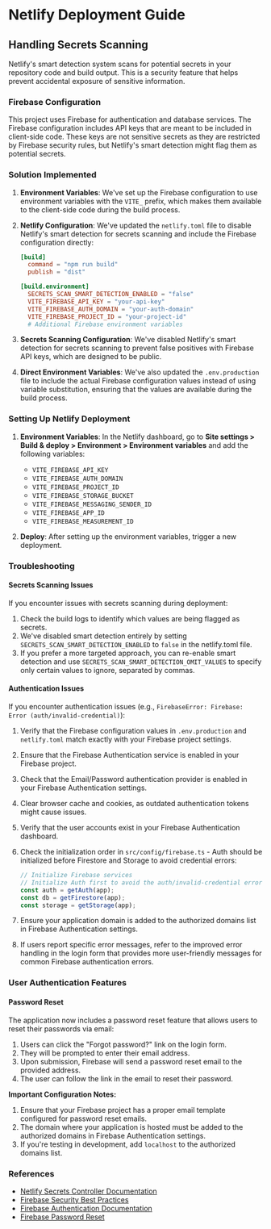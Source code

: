 # Netlify Deployment Guide

## Handling Secrets Scanning

Netlify's smart detection system scans for potential secrets in your repository code and build output. This is a security feature that helps prevent accidental exposure of sensitive information.

### Firebase Configuration

This project uses Firebase for authentication and database services. The Firebase configuration includes API keys that are meant to be included in client-side code. These keys are not sensitive secrets as they are restricted by Firebase security rules, but Netlify's smart detection might flag them as potential secrets.

### Solution Implemented

1. **Environment Variables**: We've set up the Firebase configuration to use environment variables with the `VITE_` prefix, which makes them available to the client-side code during the build process.

2. **Netlify Configuration**: We've updated the `netlify.toml` file to disable Netlify's smart detection for secrets scanning and include the Firebase configuration directly:

   ```toml
   [build]
     command = "npm run build"
     publish = "dist"

   [build.environment]
     SECRETS_SCAN_SMART_DETECTION_ENABLED = "false"
     VITE_FIREBASE_API_KEY = "your-api-key"
     VITE_FIREBASE_AUTH_DOMAIN = "your-auth-domain"
     VITE_FIREBASE_PROJECT_ID = "your-project-id"
     # Additional Firebase environment variables
   ```

3. **Secrets Scanning Configuration**: We've disabled Netlify's smart detection for secrets scanning to prevent false positives with Firebase API keys, which are designed to be public.

4. **Direct Environment Variables**: We've also updated the `.env.production` file to include the actual Firebase configuration values instead of using variable substitution, ensuring that the values are available during the build process.

### Setting Up Netlify Deployment

1. **Environment Variables**: In the Netlify dashboard, go to **Site settings > Build & deploy > Environment > Environment variables** and add the following variables:

   - `VITE_FIREBASE_API_KEY`
   - `VITE_FIREBASE_AUTH_DOMAIN`
   - `VITE_FIREBASE_PROJECT_ID`
   - `VITE_FIREBASE_STORAGE_BUCKET`
   - `VITE_FIREBASE_MESSAGING_SENDER_ID`
   - `VITE_FIREBASE_APP_ID`
   - `VITE_FIREBASE_MEASUREMENT_ID`

2. **Deploy**: After setting up the environment variables, trigger a new deployment.

### Troubleshooting

#### Secrets Scanning Issues

If you encounter issues with secrets scanning during deployment:

1. Check the build logs to identify which values are being flagged as secrets.
2. We've disabled smart detection entirely by setting `SECRETS_SCAN_SMART_DETECTION_ENABLED` to `false` in the netlify.toml file.
3. If you prefer a more targeted approach, you can re-enable smart detection and use `SECRETS_SCAN_SMART_DETECTION_OMIT_VALUES` to specify only certain values to ignore, separated by commas.

#### Authentication Issues

If you encounter authentication issues (e.g., `FirebaseError: Firebase: Error (auth/invalid-credential)`):

1. Verify that the Firebase configuration values in `.env.production` and `netlify.toml` match exactly with your Firebase project settings.
2. Ensure that the Firebase Authentication service is enabled in your Firebase project.
3. Check that the Email/Password authentication provider is enabled in your Firebase Authentication settings.
4. Clear browser cache and cookies, as outdated authentication tokens might cause issues.
5. Verify that the user accounts exist in your Firebase Authentication dashboard.
6. Check the initialization order in `src/config/firebase.ts` - Auth should be initialized before Firestore and Storage to avoid credential errors:

   ```typescript
   // Initialize Firebase services
   // Initialize Auth first to avoid the auth/invalid-credential error
   const auth = getAuth(app);
   const db = getFirestore(app);
   const storage = getStorage(app);
   ```

7. Ensure your application domain is added to the authorized domains list in Firebase Authentication settings.
8. If users report specific error messages, refer to the improved error handling in the login form that provides more user-friendly messages for common Firebase authentication errors.

### User Authentication Features

#### Password Reset

The application now includes a password reset feature that allows users to reset their passwords via email:

1. Users can click the "Forgot password?" link on the login form.
2. They will be prompted to enter their email address.
3. Upon submission, Firebase will send a password reset email to the provided address.
4. The user can follow the link in the email to reset their password.

**Important Configuration Notes:**

1. Ensure that your Firebase project has a proper email template configured for password reset emails.
2. The domain where your application is hosted must be added to the authorized domains in Firebase Authentication settings.
3. If you're testing in development, add `localhost` to the authorized domains list.

### References

- [Netlify Secrets Controller Documentation](https://docs.netlify.com/security/secret-scanning/)
- [Firebase Security Best Practices](https://firebase.google.com/docs/projects/api-keys)
- [Firebase Authentication Documentation](https://firebase.google.com/docs/auth)
- [Firebase Password Reset](https://firebase.google.com/docs/auth/web/manage-users#send_a_password_reset_email)